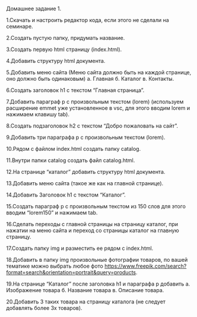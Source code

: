 Домашнее задание 1.

1.Скачать и настроить редактор кода, если этого не сделали на семинаре.

2.Создать пустую папку, придумать название.

3.Создать первую html страницу (index.html).

4.Добавить структуру html документа.

5.Добавить меню сайта (Меню сайта должно быть на каждой странице, оно должно быть одинаковым) а. Главная б. Каталог в. Контакты.

6.Создать заголовок h1 с текстом “Главная страница”.

7.Добавить параграф p с произвольным текстом (lorem) (используем расширение emmet уже установленное в vsc, для этого вводим lorem и нажимаем клавишу tab).

8.Создать подзаголовок h2 с текстом “Добро пожаловать на сайт”.

9.Добавить три параграфа p с произвольным текстом (lorem).

10.Рядом с файлом index.html создать папку catalog.

11.Внутри папки catalog создать файл catalog.html.

12.На странице “каталог” добавить структуру html документа.

13.Добавить меню сайта (такое же как на главной странице).

14.Добавить Заголовок h1 с текстом “Каталог”.

15.Создать параграф p с произвольным текстом из 150 слов для этого вводим “lorem150” и нажимаем tab.

16.Сделать переходы с главной страницы на страницу каталог, при нажатии на меню сайта и переход со страницы каталог на главную страницу.

17.Создать папку img и разместить ее рядом с index.html.

18.Добавить в папку img произвольные фотографии товаров, по вашей тематике можно выбрать любое фото <https://www.freepik.com/search?format=search&orientation=portrait&query=products>.

19.На странице “Каталог” после заголовка h1 и параграфа p добавить а. Изображение товара б. Название товара в. Описание товара.

20.Добавить 3 таких товара на страницу каталога (не следует добавлять более 3х товаров).
